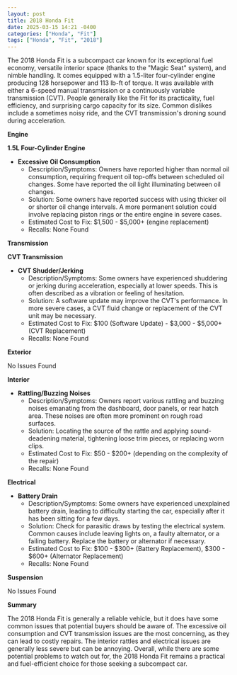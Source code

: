 ```yaml
---
layout: post
title: 2018 Honda Fit
date: 2025-03-15 14:21 -0400
categories: ["Honda", "Fit"]
tags: ["Honda", "Fit", "2018"]
---
```

The 2018 Honda Fit is a subcompact car known for its exceptional fuel economy, versatile interior space (thanks to the "Magic Seat" system), and nimble handling. It comes equipped with a 1.5-liter four-cylinder engine producing 128 horsepower and 113 lb-ft of torque. It was available with either a 6-speed manual transmission or a continuously variable transmission (CVT). People generally like the Fit for its practicality, fuel efficiency, and surprising cargo capacity for its size. Common dislikes include a sometimes noisy ride, and the CVT transmission's droning sound during acceleration.

**Engine**

**1.5L Four-Cylinder Engine**

*   **Excessive Oil Consumption**
    *   Description/Symptoms: Owners have reported higher than normal oil consumption, requiring frequent oil top-offs between scheduled oil changes. Some have reported the oil light illuminating between oil changes.
    *   Solution: Some owners have reported success with using thicker oil or shorter oil change intervals. A more permanent solution could involve replacing piston rings or the entire engine in severe cases.
    *   Estimated Cost to Fix: $1,500 - $5,000+ (engine replacement)
    *   Recalls: None Found

**Transmission**

**CVT Transmission**

*   **CVT Shudder/Jerking**
    *   Description/Symptoms: Some owners have experienced shuddering or jerking during acceleration, especially at lower speeds. This is often described as a vibration or feeling of hesitation.
    *   Solution: A software update may improve the CVT's performance. In more severe cases, a CVT fluid change or replacement of the CVT unit may be necessary.
    *   Estimated Cost to Fix: $100 (Software Update) - $3,000 - $5,000+ (CVT Replacement)
    *   Recalls: None Found

**Exterior**

No Issues Found

**Interior**

*   **Rattling/Buzzing Noises**
    *   Description/Symptoms: Owners report various rattling and buzzing noises emanating from the dashboard, door panels, or rear hatch area. These noises are often more prominent on rough road surfaces.
    *   Solution: Locating the source of the rattle and applying sound-deadening material, tightening loose trim pieces, or replacing worn clips.
    *   Estimated Cost to Fix: $50 - $200+ (depending on the complexity of the repair)
    *   Recalls: None Found

**Electrical**

*   **Battery Drain**
    *   Description/Symptoms: Some owners have experienced unexplained battery drain, leading to difficulty starting the car, especially after it has been sitting for a few days.
    *   Solution: Check for parasitic draws by testing the electrical system. Common causes include leaving lights on, a faulty alternator, or a failing battery. Replace the battery or alternator if necessary.
    *   Estimated Cost to Fix: $100 - $300+ (Battery Replacement), $300 - $600+ (Alternator Replacement)
    *   Recalls: None Found

**Suspension**

No Issues Found

**Summary**

The 2018 Honda Fit is generally a reliable vehicle, but it does have some common issues that potential buyers should be aware of. The excessive oil consumption and CVT transmission issues are the most concerning, as they can lead to costly repairs. The interior rattles and electrical issues are generally less severe but can be annoying. Overall, while there are some potential problems to watch out for, the 2018 Honda Fit remains a practical and fuel-efficient choice for those seeking a subcompact car.

